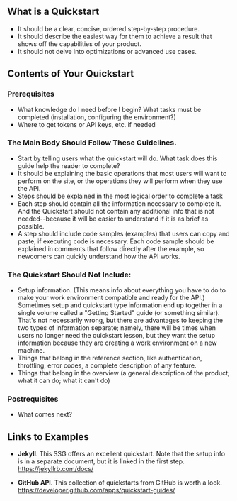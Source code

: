 ## What is a Quickstart

* It should be a clear, concise, ordered step-by-step procedure.
* It should describe the easiest way for them to achieve a result that shows off the capabilities of your product.
* It should not delve into optimizations or advanced use cases.

## Contents of Your Quickstart

### Prerequisites
* What knowledge do I need before I begin? What tasks must be completed (installation, configuring the environment?)
* Where to get tokens or API keys, etc. if needed

### The Main Body Should Follow These Guidelines.

* Start by telling users what the quickstart will do. What task does this guide help the reader to complete?
* It should be explaining the basic operations that most users will want to perform on the site, or the operations they will perform when they use the API.
* Steps should be explained in the most logical order to complete a task
* Each step should contain all the information necessary to complete it. And the Quickstart should not contain any additional info that is not needed--because it will be easier to understand if it is as brief as possible.
* A step should include code samples (examples) that users can copy and paste, if executing code is necessary. Each code sample should be explained in comments that follow directly after the example, so newcomers can quickly understand how the API works.

### The Quickstart Should Not Include:

* Setup information. (This means info about everything you have to do to make your work environment compatible and ready for the API.) Sometimes setup and quickstart type information end up together in a single volume called a "Getting Started" guide (or something similar). That's not necessarily wrong, but there are advantages to keeping the two types of information separate; namely, there will be times when users no longer need the quickstart lesson, but they want the setup information because they are creating a work environment on a new machine.
* Things that belong in the reference section, like authentication, throttling, error codes, a complete description of any feature.
* Things that belong in the overview (a general description of the product; what it can do; what it can't do)

### Postrequisites

* What comes next?

## Links to Examples

* **Jekyll**. This SSG offers an excellent quickstart. Note that the setup info is in a separate document, but it is linked in the first step. https://jekyllrb.com/docs/

* **GitHub API**. This collection of quickstarts from GitHub is worth a look. https://developer.github.com/apps/quickstart-guides/
